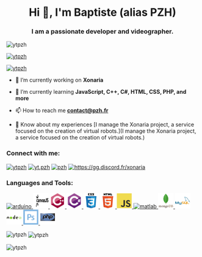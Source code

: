 <h1 align="center">Hi 👋, I'm Baptiste (alias PZH)</h1>
<h3 align="center">I am a passionate developer and videographer.</h3>

<p align="left"> <img src="https://komarev.com/ghpvc/?username=ytpzh&label=Profile%20views&color=0e75b6&style=flat" alt="ytpzh" /> </p>

<p align="left"> <a href="https://github.com/ryo-ma/github-profile-trophy"><img src="https://github-profile-trophy.vercel.app/?username=ytpzh" alt="ytpzh" /></a> </p>

<p align="left"> <a href="https://twitter.com/ytpzh" target="blank"><img src="https://img.shields.io/twitter/follow/ytpzh?logo=twitter&style=for-the-badge" alt="ytpzh" /></a> </p>

- 🔭 I’m currently working on **Xonaria**

- 🌱 I’m currently learning **JavaScript, C++, C#, HTML, CSS, PHP, and more**

- 📫 How to reach me **contact@pzh.fr**

- 📄 Know about my experiences [I manage the Xonaria project, a service focused on the creation of virtual robots.](I manage the Xonaria project, a service focused on the creation of virtual robots.)

<h3 align="left">Connect with me:</h3>
<p align="left">
<a href="https://twitter.com/ytpzh" target="blank"><img align="center" src="https://raw.githubusercontent.com/rahuldkjain/github-profile-readme-generator/master/src/images/icons/Social/twitter.svg" alt="ytpzh" height="30" width="40" /></a>
<a href="https://instagram.com/yt.pzh" target="blank"><img align="center" src="https://raw.githubusercontent.com/rahuldkjain/github-profile-readme-generator/master/src/images/icons/Social/instagram.svg" alt="yt.pzh" height="30" width="40" /></a>
<a href="https://www.youtube.com/c/pzh" target="blank"><img align="center" src="https://raw.githubusercontent.com/rahuldkjain/github-profile-readme-generator/master/src/images/icons/Social/youtube.svg" alt="pzh" height="30" width="40" /></a>
<a href="https://discord.gg/https://gg.discord.fr/xonaria" target="blank"><img align="center" src="https://raw.githubusercontent.com/rahuldkjain/github-profile-readme-generator/master/src/images/icons/Social/discord.svg" alt="https://gg.discord.fr/xonaria" height="30" width="40" /></a>
</p>

<h3 align="left">Languages and Tools:</h3>
<p align="left"> <a href="https://www.arduino.cc/" target="_blank"> <img src="https://cdn.worldvectorlogo.com/logos/arduino-1.svg" alt="arduino" width="40" height="40"/> </a> <a href="https://canvasjs.com" target="_blank"> <img src="https://raw.githubusercontent.com/Hardik0307/Hardik0307/master/assets/canvasjs-charts.svg" alt="canvasjs" width="40" height="40"/> </a> <a href="https://www.w3schools.com/cpp/" target="_blank"> <img src="https://raw.githubusercontent.com/devicons/devicon/master/icons/cplusplus/cplusplus-original.svg" alt="cplusplus" width="40" height="40"/> </a> <a href="https://www.w3schools.com/cs/" target="_blank"> <img src="https://raw.githubusercontent.com/devicons/devicon/master/icons/csharp/csharp-original.svg" alt="csharp" width="40" height="40"/> </a> <a href="https://www.w3schools.com/css/" target="_blank"> <img src="https://raw.githubusercontent.com/devicons/devicon/master/icons/css3/css3-original-wordmark.svg" alt="css3" width="40" height="40"/> </a> <a href="https://www.w3.org/html/" target="_blank"> <img src="https://raw.githubusercontent.com/devicons/devicon/master/icons/html5/html5-original-wordmark.svg" alt="html5" width="40" height="40"/> </a> <a href="https://developer.mozilla.org/en-US/docs/Web/JavaScript" target="_blank"> <img src="https://raw.githubusercontent.com/devicons/devicon/master/icons/javascript/javascript-original.svg" alt="javascript" width="40" height="40"/> </a> <a href="https://www.mathworks.com/" target="_blank"> <img src="https://upload.wikimedia.org/wikipedia/commons/2/21/Matlab_Logo.png" alt="matlab" width="40" height="40"/> </a> <a href="https://www.mongodb.com/" target="_blank"> <img src="https://raw.githubusercontent.com/devicons/devicon/master/icons/mongodb/mongodb-original-wordmark.svg" alt="mongodb" width="40" height="40"/> </a> <a href="https://www.mysql.com/" target="_blank"> <img src="https://raw.githubusercontent.com/devicons/devicon/master/icons/mysql/mysql-original-wordmark.svg" alt="mysql" width="40" height="40"/> </a> <a href="https://nodejs.org" target="_blank"> <img src="https://raw.githubusercontent.com/devicons/devicon/master/icons/nodejs/nodejs-original-wordmark.svg" alt="nodejs" width="40" height="40"/> </a> <a href="https://www.photoshop.com/en" target="_blank"> <img src="https://raw.githubusercontent.com/devicons/devicon/master/icons/photoshop/photoshop-line.svg" alt="photoshop" width="40" height="40"/> </a> <a href="https://www.php.net" target="_blank"> <img src="https://raw.githubusercontent.com/devicons/devicon/master/icons/php/php-original.svg" alt="php" width="40" height="40"/> </a> </p>

<p><img align="left" src="https://github-readme-stats.vercel.app/api/top-langs?username=ytpzh&show_icons=true&locale=en&layout=compact" alt="ytpzh" /></p>

<p>&nbsp;<img align="center" src="https://github-readme-stats.vercel.app/api?username=ytpzh&show_icons=true&locale=en" alt="ytpzh" /></p>

<p><img align="center" src="https://github-readme-streak-stats.herokuapp.com/?user=ytpzh&" alt="ytpzh" /></p>
